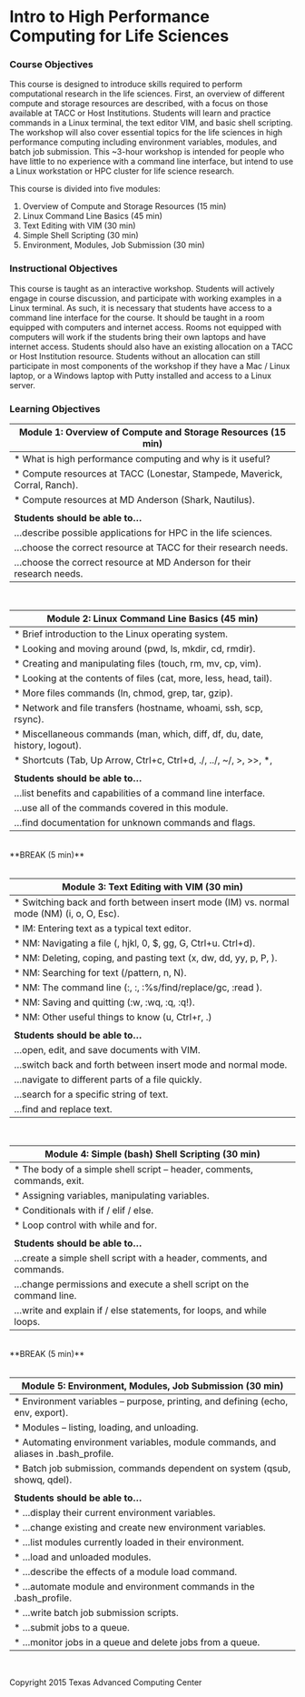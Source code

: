 # Intro to High Performance Computing for Life Sciences

### Course Objectives 

This course is designed to introduce skills required to perform computational research in the life sciences. First, an overview of different compute and storage resources are described, with a focus on those available at TACC or Host Institutions. Students will learn and practice commands in a Linux terminal, the text editor VIM, and basic shell scripting. The workshop will also cover essential topics for the life sciences in high performance computing including environment variables, modules, and batch job submission. This ~3-hour workshop is intended for people who have little to no experience with a command line interface, but intend to use a Linux workstation or HPC cluster for life science research.

This course is divided into five modules:

 1. Overview of Compute and Storage Resources (15 min)
 2. Linux Command Line Basics (45 min)
 3. Text Editing with VIM (30 min)
 4. Simple Shell Scripting (30 min)
 5. Environment, Modules, Job Submission (30 min)


### Instructional Objectives

This course is taught as an interactive workshop. Students will actively engage in course discussion, and participate with working examples in a Linux terminal. As such, it is necessary that students have access to a command line interface for the course. It should be taught in a room equipped with computers and internet access. Rooms not equipped with computers will work if the students bring their own laptops and have internet access. Students should also have an existing allocation on a TACC or Host Institution resource. Students without an allocation can still participate in most components of the workshop if they have a Mac / Linux laptop, or a Windows laptop with Putty installed and access to a Linux server.


### Learning Objectives

| Module 1: Overview of Compute and Storage Resources (15 min) |
| ---------------------------------------------------------------------------------------- |
| * What is high performance computing and why is it useful? |
| * Compute resources at TACC (Lonestar, Stampede, Maverick, Corral, Ranch). |
| * Compute resources at MD Anderson (Shark, Nautilus). |
|  |
| **Students should be able to…** |
| …describe possible applications for HPC in the life sciences. |
| …choose the correct resource at TACC for their research needs. |
| …choose the correct resource at MD Anderson for their research needs. |

<br>

| Module 2: Linux Command Line Basics (45 min) |
| ---------------------------------------------------------------------------------------- |
|  * Brief introduction to the Linux operating system. |
|  * Looking and moving around (pwd, ls, mkdir, cd, rmdir). |
|  * Creating and manipulating files (touch, rm, mv, cp, vim). |
|  * Looking at the contents of files (cat, more, less, head, tail). |
|  * More files commands (ln, chmod, grep, tar, gzip). |
|  *	Network and file transfers (hostname, whoami, ssh, scp, rsync). |
|  *	Miscellaneous commands (man, which, diff, df, du, date, history, logout). |
|  *	Shortcuts (Tab, Up Arrow, Ctrl+c, Ctrl+d, ./, ../, ~/, >, >>, *, |, &, \) |
|  |
|	**Students should be able to…** |
| …list benefits and capabilities of a command line interface. |
| …use all of the commands covered in this module. |
| …find documentation for unknown commands and flags. |

<br>
**BREAK (5 min)**
<br><br>

| Module 3: Text Editing with VIM (30 min) |
| ---------------------------------------------------------------------------------------- |
| *	Switching back and forth between insert mode (IM) vs. normal mode (NM) (i, o, O, Esc). |
| *	IM: Entering text as a typical text editor. |
| *	NM: Navigating a file (<arrow keys>, hjkl, 0, $, gg, G, Ctrl+u. Ctrl+d). |
| *	NM: Deleting, coping, and pasting text (x, dw, dd, yy, p, P, <number><command>). |
| *	NM: Searching for text (/pattern, n, N). |
| *	NM: The command line (:, :<line number>, :%s/find/replace/gc, :read <file>). |
| *	NM: Saving and quitting (:w, :wq, :q, :q!). |
| *	NM: Other useful things to know (u, Ctrl+r, .) |
|  |
| **Students should be able to…** |
|	…open, edit, and save documents with VIM. |
|	…switch back and forth between insert mode and normal mode. |
|	…navigate to different parts of a file quickly. |
|	…search for a specific string of text. |
|	…find and replace text. |

<br>

| Module 4: Simple (bash) Shell Scripting (30 min) |
| ---------------------------------------------------------------------------------------- |
| *	The body of a simple shell script – header, comments, commands, exit. |
| *	Assigning variables, manipulating variables. |
| *	Conditionals with if / elif / else. |
| *	Loop control with while and for. |
|  |
| **Students should be able to…** |
| …create a simple shell script with a header, comments, and commands. |
|	…change permissions and execute a shell script on the command line. |
|	…write and explain if / else statements, for loops, and while loops. |

<br>
**BREAK (5 min)**
<br><br>

| Module 5: Environment, Modules, Job Submission (30 min) |
| ---------------------------------------------------------------------------------------- |
| *	Environment variables – purpose, printing, and defining (echo, env, export). |
| *	Modules – listing, loading, and unloading. |
| *	Automating environment variables, module commands, and aliases in .bash_profile. |
| *	Batch job submission, commands dependent on system (qsub, showq, qdel). |
|  |
|	**Students should be able to…** |
|  *	…display their current environment variables. |
|  *	…change existing and create new environment variables. |
|  *	…list modules currently loaded in their environment. |
|  *	…load and unloaded modules. |
|  *	…describe the effects of a module load command. |
|  *	…automate module and environment commands in the .bash_profile. |
|  *	…write batch job submission scripts. |
|  *	…submit jobs to a queue. |
|  *	…monitor jobs in a queue and delete jobs from a queue. |

<br>


Copyright 2015 Texas Advanced Computing Center


